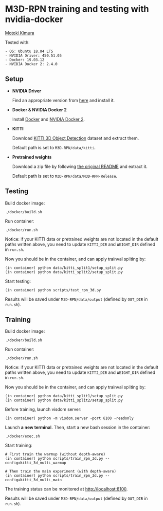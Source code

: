 # M3D-RPN training and testing with nvidia-docker

[Motoki Kimura](https://github.com/motokimura)

Tested with:

```
- OS: Ubuntu 18.04 LTS
- NVIDIA Driver: 450.51.05
- Docker: 19.03.12
- NVIDIA Docker 2: 2.4.0
```

## Setup

- **NVIDIA Driver**

    Find an appropriate version from [here](https://www.nvidia.com/Download/index.aspx) and install it.

- **Docker & NVIDIA Docker 2**

    Install [Docker](https://docs.docker.com/engine/install/ubuntu/)
and [NVIDIA Docker 2](https://github.com/NVIDIA/nvidia-docker/wiki/Installation-(version-2.0)).

- **KITTI**

    Download [KITTI 3D Object Detection](http://www.cvlibs.net/datasets/kitti/eval_object.php?obj_benchmark=3d) dataset and extract them.

    Default path is set to `M3D-RPN/data/kitti`.

- **Pretrained weights**

    Download a zip file by following [the original README](https://github.com/garrickbrazil/M3D-RPN#testing)
and extract it.

    Default path is set to `M3D-RPN/data/M3D-RPN-Release`.

## Testing

Build docker image:

```
./docker/build.sh
```

Run container:

```
./docker/run.sh
```

Notice: if your KITTI data or pretrained weights are not located in the default paths written above,
you need to update `KITTI_DIR` and `WEIGHT_DIR` defined in `run.sh`.

Now you should be in the container, and can apply trainval spliting by:

```
(in container) python data/kitti_split1/setup_split.py
(in container) python data/kitti_split2/setup_split.py
```

Start testing:

```
(in container) python scripts/test_rpn_3d.py
```

Results will be saved under `M3D-RPN/data/output` 
(defined by `OUT_DIR` in `run.sh`).

## Training

Build docker image:

```
./docker/build.sh
```

Run container:

```
./docker/run.sh
```

Notice: if your KITTI data or pretrained weights are not located in the default paths written above,
you need to update `KITTI_DIR` and `WEIGHT_DIR` defined in `run.sh`.

Now you should be in the container, and can apply trainval spliting by:

```
(in container) python data/kitti_split1/setup_split.py
(in container) python data/kitti_split2/setup_split.py
```

Before training, launch visdom server:

```
(in container) python -m visdom.server -port 8100 -readonly
```

Launch **a new terminal**.
Then, start a new bash session in the container:

```
./docker/exec.sh
```

Start training:

```
# First train the warmup (without depth-aware)
(in container) python scripts/train_rpn_3d.py --config=kitti_3d_multi_warmup

# Then train the main experiment (with depth-aware)
(in container) python scripts/train_rpn_3d.py --config=kitti_3d_multi_main
```

The training status can be monitored at [http://localhost:8100](http://localhost:8100).

Results will be saved under `M3D-RPN/data/output` 
(defined by `OUT_DIR` in `run.sh`).
